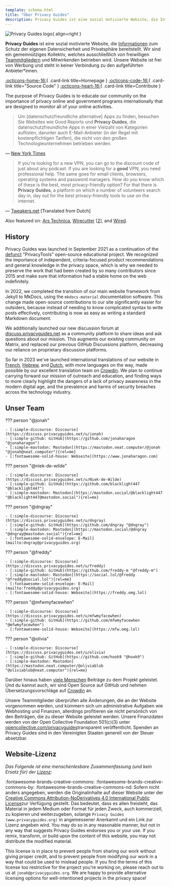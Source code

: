 ```yaml
---
template: schema.html
title: "Über Privacy Guides"
description: Privacy Guides ist eine sozial motivierte Website, die Informationen zum Schutz der eigenen Datensicherheit und Privatsphäre bereitstellt.
---
```


![Privacy Guides logo](../assets/brand/png/square/pg-yellow.png){ align=right }

**Privacy Guides** ist eine sozial motivierte Website, die [Informationen](/kb) zum Schutz der eigenen Datensicherheit und Privatsphäre bereitstellt. Wir sind ein gemeinnütziges Kollektiv, welches ausschließlich von freiwilligen [Teammitgliedern](https://discuss.privacyguides.net/g/team) und Mitwirkenden betrieben wird. Unsere Website ist frei von Werbung und steht in keiner Verbindung zu den aufgeführten Anbieter*innen.

[:octicons-home-16:](https://www.privacyguides.org/){ .card-link title=Homepage }
[:octicons-code-16:](https://github.com/privacyguides/privacyguides.org){ .card-link title="Source Code" }
[:octicons-heart-16:](donate.md){ .card-link title=Contribute }

The purpose of Privacy Guides is to educate our community on the importance of privacy online and government programs internationally that are designed to monitor all of your online activities.

> Um [datenschutzfreundliche alternative] Apps zu finden, besuchen Sie Websites wie Good Reports und **Privacy Guides**, die datenschutzfreundliche Apps in einer Vielzahl von Kategorien auflisten, darunter auch E-Mail-Anbieter (in der Regel mit kostenpflichtigen Tarifen), die nicht von den großen Technologieunternehmen betrieben werden.

— [New York Times](https://www.nytimes.com/wirecutter/guides/online-security-social-media-privacy/)

> If you're looking for a new VPN, you can go to the discount code of just about any podcast. If you are looking for a **good** VPN, you need professional help. The same goes for email clients, browsers, operating systems and password managers. How do you know which of these is the best, most privacy-friendly option? For that there is **Privacy Guides**, a platform on which a number of volunteers search day in, day out for the best privacy-friendly tools to use on the internet.

— [Tweakers.net](https://tweakers.net/reviews/10568/op-zoek-naar-privacyvriendelijke-tools-niek-de-wilde-van-privacy-guides.html) [Translated from Dutch]

Also featured on: [Ars Technica](https://arstechnica.com/gadgets/2022/02/is-firefox-ok/), [Wirecutter](https://www.nytimes.com/wirecutter/guides/practical-guide-to-securing-windows-pc/) [[2](https://www.nytimes.com/wirecutter/guides/practical-guide-to-securing-your-mac/)], and [Wired](https://www.wired.com/story/firefox-mozilla-2022/).

## History

Privacy Guides was launched in September 2021 as a continuation of the [defunct](privacytools.md) "PrivacyTools" open-source educational project. We recognized the importance of independent, criteria-focused product recommendations and general knowledge in the privacy space, which is why we needed to preserve the work that had been created by so many contributors since 2015 and make sure that information had a stable home on the web indefinitely.

In 2022, we completed the transition of our main website framework from Jekyll to MkDocs, using the `mkdocs-material` documentation software. This change made open-source contributions to our site significantly easier for outsiders, because instead of needing to know complicated syntax to write posts effectively, contributing is now as easy as writing a standard Markdown document.

We additionally launched our new discussion forum at [discuss.privacyguides.net](https://discuss.privacyguides.net/) as a community platform to share ideas and ask questions about our mission. This augments our existing community on Matrix, and replaced our previous GitHub Discussions platform, decreasing our reliance on proprietary discussion platforms.

So far in 2023 we've launched international translations of our website in [French](/fr/), [Hebrew](/he/), and [Dutch](/nl/), with more languages on the way, made possible by our excellent translation team on [Crowdin](https://crowdin.com/project/privacyguides). We plan to continue carrying forward our mission of outreach and education, and finding ways to more clearly highlight the dangers of a lack of privacy awareness in the modern digital age, and the prevalence and harms of security breaches across the technology industry.

## Unser Team

??? person "@jonah"

    - [:simple-discourse: Discourse](https://discuss.privacyguides.net/u/jonah)
    - [:simple-github: GitHub](https://github.com/jonaharagon "@jonaharagon")
    - [:simple-mastodon: Mastodon](https://mastodon.neat.computer/@jonah "@jonah@neat.computer"){rel=me}
    - [:fontawesome-solid-house: Webseite](https://www.jonaharagon.com)

??? person "@niek-de-wilde"

    - [:simple-discourse: Discourse](https://discuss.privacyguides.net/u/Niek-de-Wilde)
    - [:simple-github: GitHub](https://github.com/blacklight447 "@blacklight447")
    - [:simple-mastodon: Mastodon](https://mastodon.social/@blacklight447 "@blacklight447@mastodon.social"){rel=me}

??? person "@dngray"

    - [:simple-discourse: Discourse](https://discuss.privacyguides.net/u/dngray)
    - [:simple-github: GitHub](https://github.com/dngray "@dngray")
    - [:simple-mastodon: Mastodon](https://mastodon.social/@dngray "@dngray@mastodon.social"){rel=me}
    - [:fontawesome-solid-envelope: E-Mail](mailto:dngray@privacyguides.org)

??? person "@freddy"

    - [:simple-discourse: Discourse](https://discuss.privacyguides.net/u/freddy)
    - [:simple-github: GitHub](https://github.com/freddy-m "@freddy-m")
    - [:simple-mastodon: Mastodon](https://social.lol/@freddy "@freddy@social.lol"){rel=me}
    - [:fontawesome-solid-envelope: E-Mail](mailto:freddy@privacyguides.org)
    - [:fontawesome-solid-house: Webseite](https://freddy.omg.lol)

??? person "@mfwmyfacewhen"

    - [:simple-discourse: Discourse](https://discuss.privacyguides.net/u/mfwmyfacewhen)
    - [:simple-github: GitHub](https://github.com/mfwmyfacewhen "@mfwmyfacewhen")
    - [:fontawesome-solid-house: Webseite](https://mfw.omg.lol)

??? person "@olivia"

    - [:simple-discourse: Discourse](https://discuss.privacyguides.net/u/olivia)
    - [:simple-github: GitHub](https://github.com/hook9 "@hook9")
    - [:simple-mastodon: Mastodon](https://mastodon.neat.computer/@oliviablob "@oliviablob@neat.computer"){rel=me}

Darüber hinaus haben [viele Menschen](https://github.com/privacyguides/privacyguides.org/graphs/contributors) Beiträge zu dem Projekt geleistet. Und du kannst auch, wir sind Open Source auf GitHub und nehmen Übersetzungsvorschläge auf [Crowdin](https://crowdin.com/project/privacyguides) an.

Unsere Teammitglieder überprüfen alle Änderungen, die an der Website vorgenommen werden, und kümmern sich um administrative Aufgaben wie Webhosting und Finanzen, allerdings profitieren sie nicht persönlich von den Beiträgen, die zu dieser Website geleistet werden. Unsere Finanzdaten werden von der Open Collective Foundation 501(c)(3) unter [opencollective.com/privacyguides](https://opencollective.com/privacyguides)transparent veröffentlicht. Spenden an Privacy Guides sind in den Vereinigten Staaten generell von der Steuer absetzbar.

## Website-Lizenz

*Das Folgende ist eine menschenlesbare Zusammenfassung (und kein Ersatz für) der [Lizenz](https://github.com/privacyguides/privacyguides.org/blob/main/LICENSE):*

:fontawesome-brands-creative-commons: :fontawesome-brands-creative-commons-by: :fontawesome-brands-creative-commons-nd: Sofern nicht anders angegeben, werden die Originalinhalte auf dieser Website unter der [Creative Commons Attribution-NoDerivatives 4.0 International Public License](https://github.com/privacyguides/privacyguides.org/blob/main/LICENSE)zur Verfügung gestellt. Das bedeutet, dass es allen freisteht, das Material in jedem Medium oder Format für jeden Zweck, auch kommerziell, zu kopieren und weiterzugeben, solange `Privacy Guides (www.privacyguides.org)` in angemessener Anerkannt und ein Link zur Lizenz angeben wird. You may do so in any reasonable manner, but not in any way that suggests Privacy Guides endorses you or your use. If you remix, transform, or build upon the content of this website, you may not distribute the modified material.

This license is in place to prevent people from sharing our work without giving proper credit, and to prevent people from modifying our work in a way that could be used to mislead people. If you find the terms of this license too restrictive for the project you're working on, please reach out to us at `jonah@privacyguides.org`. We are happy to provide alternative licensing options for well-intentioned projects in the privacy space!
